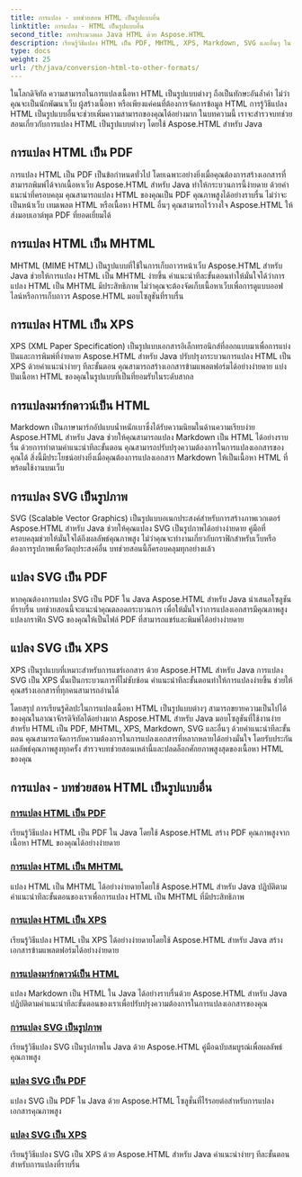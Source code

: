 ```yaml
---
title: การแปลง - บทช่วยสอน HTML เป็นรูปแบบอื่น
linktitle: การแปลง - HTML เป็นรูปแบบอื่น
second_title: การประมวลผล Java HTML ด้วย Aspose.HTML
description: เรียนรู้วิธีแปลง HTML เป็น PDF, MHTML, XPS, Markdown, SVG และอื่นๆ ใน Java โดยใช้ Aspose.HTML การแปลงเอกสารคุณภาพสูงทำได้ง่าย
type: docs
weight: 25
url: /th/java/conversion-html-to-other-formats/
---
```


ในโลกดิจิทัล ความสามารถในการแปลงเนื้อหา HTML เป็นรูปแบบต่างๆ ถือเป็นทักษะอันล้ำค่า ไม่ว่าคุณจะเป็นนักพัฒนาเว็บ ผู้สร้างเนื้อหา หรือเพียงแค่คนที่ต้องการจัดการข้อมูล HTML การรู้วิธีแปลง HTML เป็นรูปแบบอื่นจะช่วยเพิ่มความสามารถของคุณได้อย่างมาก ในบทความนี้ เราจะสำรวจบทช่วยสอนเกี่ยวกับการแปลง HTML เป็นรูปแบบต่างๆ โดยใช้ Aspose.HTML สำหรับ Java

## การแปลง HTML เป็น PDF

การแปลง HTML เป็น PDF เป็นข้อกำหนดทั่วไป โดยเฉพาะอย่างยิ่งเมื่อคุณต้องการสร้างเอกสารที่สามารถพิมพ์ได้จากเนื้อหาเว็บ Aspose.HTML สำหรับ Java ทำให้กระบวนการนี้ง่ายดาย ด้วยคำแนะนำที่ครอบคลุม คุณสามารถแปลง HTML ของคุณเป็น PDF คุณภาพสูงได้อย่างราบรื่น ไม่ว่าจะเป็นหน้าเว็บ เทมเพลต HTML หรือเนื้อหา HTML อื่นๆ คุณสามารถไว้วางใจ Aspose.HTML ให้ส่งมอบเอาต์พุต PDF ที่ยอดเยี่ยมได้

## การแปลง HTML เป็น MHTML

MHTML (MIME HTML) เป็นรูปแบบที่ใช้ในการเก็บถาวรหน้าเว็บ Aspose.HTML สำหรับ Java ช่วยให้การแปลง HTML เป็น MHTML ง่ายขึ้น คำแนะนำทีละขั้นตอนทำให้มั่นใจได้ว่าการแปลง HTML เป็น MHTML มีประสิทธิภาพ ไม่ว่าคุณจะต้องจัดเก็บเนื้อหาเว็บเพื่อการดูแบบออฟไลน์หรือการเก็บถาวร Aspose.HTML มอบโซลูชันที่ราบรื่น

## การแปลง HTML เป็น XPS

XPS (XML Paper Specification) เป็นรูปแบบเอกสารอิเล็กทรอนิกส์ที่ออกแบบมาเพื่อการแบ่งปันและการพิมพ์ที่ง่ายดาย Aspose.HTML สำหรับ Java ปรับปรุงกระบวนการแปลง HTML เป็น XPS ด้วยคำแนะนำง่ายๆ ทีละขั้นตอน คุณสามารถสร้างเอกสารข้ามแพลตฟอร์มได้อย่างง่ายดาย แบ่งปันเนื้อหา HTML ของคุณในรูปแบบที่เป็นที่ยอมรับในระดับสากล

## การแปลงมาร์กดาวน์เป็น HTML

Markdown เป็นภาษามาร์กอัปแบบน้ำหนักเบาซึ่งได้รับความนิยมในด้านความเรียบง่าย Aspose.HTML สำหรับ Java ช่วยให้คุณสามารถแปลง Markdown เป็น HTML ได้อย่างราบรื่น ด้วยการทำตามคำแนะนำทีละขั้นตอน คุณสามารถปรับปรุงความต้องการในการแปลงเอกสารของคุณได้ สิ่งนี้มีประโยชน์อย่างยิ่งเมื่อคุณต้องการแปลงเอกสาร Markdown ให้เป็นเนื้อหา HTML ที่พร้อมใช้งานบนเว็บ

## การแปลง SVG เป็นรูปภาพ

SVG (Scalable Vector Graphics) เป็นรูปแบบอเนกประสงค์สำหรับการสร้างภาพเวกเตอร์ Aspose.HTML สำหรับ Java ช่วยให้คุณแปลง SVG เป็นรูปภาพได้อย่างง่ายดาย คู่มือที่ครอบคลุมช่วยให้มั่นใจได้ถึงผลลัพธ์คุณภาพสูง ไม่ว่าคุณจะทำงานเกี่ยวกับกราฟิกสำหรับเว็บหรือต้องการรูปภาพเพื่อวัตถุประสงค์อื่น บทช่วยสอนนี้ก็ครอบคลุมทุกอย่างแล้ว

## แปลง SVG เป็น PDF

หากคุณต้องการแปลง SVG เป็น PDF ใน Java Aspose.HTML สำหรับ Java นำเสนอโซลูชันที่ราบรื่น บทช่วยสอนนี้จะแนะนำคุณตลอดกระบวนการ เพื่อให้มั่นใจว่าการแปลงเอกสารมีคุณภาพสูง แปลงกราฟิก SVG ของคุณให้เป็นไฟล์ PDF ที่สามารถแชร์และพิมพ์ได้อย่างง่ายดาย

## แปลง SVG เป็น XPS

XPS เป็นรูปแบบที่เหมาะสำหรับการแชร์เอกสาร ด้วย Aspose.HTML สำหรับ Java การแปลง SVG เป็น XPS นั้นเป็นกระบวนการที่ไม่ซับซ้อน คำแนะนำทีละขั้นตอนทำให้การแปลงง่ายขึ้น ช่วยให้คุณสร้างเอกสารที่ทุกคนสามารถอ่านได้

โดยสรุป การเรียนรู้ศิลปะในการแปลงเนื้อหา HTML เป็นรูปแบบต่างๆ สามารถขยายความเป็นไปได้ของคุณในอาณาจักรดิจิทัลได้อย่างมาก Aspose.HTML สำหรับ Java มอบโซลูชันที่ใช้งานง่ายสำหรับ HTML เป็น PDF, MHTML, XPS, Markdown, SVG และอื่นๆ ด้วยคำแนะนำทีละขั้นตอน คุณสามารถจัดการกับความต้องการในการแปลงเอกสารที่หลากหลายได้อย่างมั่นใจ โดยรับประกันผลลัพธ์คุณภาพสูงทุกครั้ง สำรวจบทช่วยสอนเหล่านี้และปลดล็อกศักยภาพสูงสุดของเนื้อหา HTML ของคุณ

## การแปลง - บทช่วยสอน HTML เป็นรูปแบบอื่น
### [การแปลง HTML เป็น PDF](./convert-html-to-pdf/)
เรียนรู้วิธีแปลง HTML เป็น PDF ใน Java โดยใช้ Aspose.HTML สร้าง PDF คุณภาพสูงจากเนื้อหา HTML ของคุณได้อย่างง่ายดาย
### [การแปลง HTML เป็น MHTML](./convert-html-to-mhtml/)
แปลง HTML เป็น MHTML ได้อย่างง่ายดายโดยใช้ Aspose.HTML สำหรับ Java ปฏิบัติตามคำแนะนำทีละขั้นตอนของเราเพื่อการแปลง HTML เป็น MHTML ที่มีประสิทธิภาพ
### [การแปลง HTML เป็น XPS](./convert-html-to-xps/)
เรียนรู้วิธีแปลง HTML เป็น XPS ได้อย่างง่ายดายโดยใช้ Aspose.HTML สำหรับ Java สร้างเอกสารข้ามแพลตฟอร์มได้อย่างง่ายดาย
### [การแปลงมาร์กดาวน์เป็น HTML](./convert-markdown-to-html/)
แปลง Markdown เป็น HTML ใน Java ได้อย่างราบรื่นด้วย Aspose.HTML สำหรับ Java ปฏิบัติตามคำแนะนำทีละขั้นตอนของเราเพื่อปรับปรุงความต้องการในการแปลงเอกสารของคุณ
### [การแปลง SVG เป็นรูปภาพ](./convert-svg-to-image/)
เรียนรู้วิธีแปลง SVG เป็นรูปภาพใน Java ด้วย Aspose.HTML คู่มือฉบับสมบูรณ์เพื่อผลลัพธ์คุณภาพสูง
### [แปลง SVG เป็น PDF](./convert-svg-to-pdf/)
แปลง SVG เป็น PDF ใน Java ด้วย Aspose.HTML โซลูชั่นที่ไร้รอยต่อสำหรับการแปลงเอกสารคุณภาพสูง
### [แปลง SVG เป็น XPS](./convert-svg-to-xps/)
เรียนรู้วิธีแปลง SVG เป็น XPS ด้วย Aspose.HTML สำหรับ Java คำแนะนำง่ายๆ ทีละขั้นตอนสำหรับการแปลงที่ราบรื่น